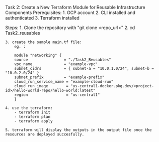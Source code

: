 Task 2: Create a New Terraform Module for Reusable Infrastructure Components
Prerequisites:
    1. GCP account
    2. CLI installed and authenticated
    3. Terraform installed

Steps:
    1. Clone the repository with "git clone <repo_url>"
    2. cd Task2_reusables

    3. create the sample main.tf file:
        eg. :

        module "networking" {
        source                = "./Task2_Reusables"
        vpc_name              = "example-vpc"
        subnet_cidrs          = { subnet-a = "10.0.1.0/24", subnet-b = "10.0.2.0/24" }
        subnet_prefix         = "example-prefix"  
        cloud_run_service_name = "example-cloud-run"
        cloud_run_image        = "us-central1-docker.pkg.dev/<project-id>/hello-world-repo/hello-world:latest"
        region                 = "us-central1"
        }

    4. use the terraform:
        - terraform init
        - terraform plan
        - terraform apply
    
    5. terraform will display the outputs in the output file once the resources are deployed succesfully.